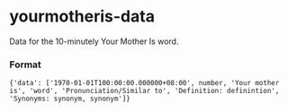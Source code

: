 # yourmotheris-data
Data for the 10-minutely Your Mother Is word.

### Format
```{'data': ['1970-01-01T100:00:00.000000+08:00', number, 'Your mother is', 'word', 'Pronunciation/Similar to', 'Definition: definintion', 'Synonyms: synonym, synonym']}```
